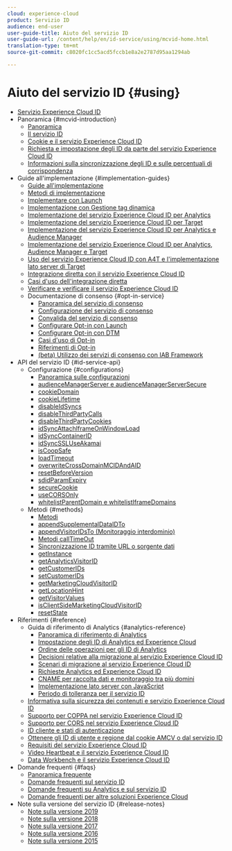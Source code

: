 ```yaml
---
cloud: experience-cloud
product: Servizio ID
audience: end-user
user-guide-title: Aiuto del servizio ID
user-guide-url: /content/help/en/id-service/using/mcvid-home.html
translation-type: tm+mt
source-git-commit: c8020fc1cc5acd5fccb1e8a2e2787d95aa1294ab

---
```



# Aiuto del servizio ID {#using}

+ [Servizio Experience Cloud ID](mcvid-home.md)
+ Panoramica {#mcvid-introduction}
   + [Panoramica](mcvid-introduction/mcvid-overview.md)
   + [Il servizio ID](mcvid-introduction/mcvid-about-id-service.md)
   + [Cookie e il servizio Experience Cloud ID](mcvid-introduction/mcvid-cookies.md)
   + [Richiesta e impostazione degli ID da parte del servizio Experience Cloud ID](mcvid-introduction/mcvid-id-request.md)
   + [Informazioni sulla sincronizzazione degli ID e sulle percentuali di corrispondenza](mcvid-introduction/mcvid-match-rates.md)
+ Guide all&#39;implementazione {#implementation-guides}
   + [Guide all&#39;implementazione](mcvid-implementation-guides/mcvid-implementation-guides.md)
   + [Metodi di implementazione](mcvid-implementation-guides/mcvid-implementation-methods.md)
   + [Implementare con Launch](mcvid-implementation-guides/ecid-implement-with-launch.md)
   + [Implementazione con Gestione tag dinamica](mcvid-implementation-guides/mcvid-standard.md)
   + [Implementazione del servizio Experience Cloud ID per Analytics](mcvid-implementation-guides/mcvid-setup-analytics.md)
   + [Implementazione del servizio Experience Cloud ID per Target](mcvid-implementation-guides/mcvid-setup-target.md)
   + [Implementazione del servizio Experience Cloud ID per Analytics e Audience Manager](mcvid-implementation-guides/mcvid-setup-aam-analytics.md)
   + [Implementazione del servizio Experience Cloud ID per Analytics, Audience Manager e Target](mcvid-implementation-guides/mcvid-setup-aam-analytics-target.md)
   + [Uso del servizio Experience Cloud ID con A4T e l&#39;implementazione lato server di Target](mcvid-implementation-guides/ecid-a4t-target.md)
   + [Integrazione diretta con il servizio Experience Cloud ID](mcvid-implementation-guides/mcvid-direct-integration.md)
   + [Casi d&#39;uso dell&#39;integrazione diretta](mcvid-implementation-guides/mcvid-direct-integration-examples.md)
   + [Verificare e verificare il servizio Experience Cloud ID](mcvid-implementation-guides/mcvid-test-verify.md)
   + Documentazione di consenso {#opt-in-service}
      + [Panoramica del servizio di consenso](mcvid-implementation-guides/opt-in-service/mcvid-optin-overview.md)
      + [Configurazione del servizio di consenso](mcvid-implementation-guides/opt-in-service/getting-started.md)
      + [Convalida del servizio di consenso](mcvid-implementation-guides/opt-in-service/testing-optin-and-iab-plugin.md)
      + [Configurare Opt-in con Launch](mcvid-implementation-guides/opt-in-service/launch.md)
      + [Configurare Opt-in con DTM](mcvid-implementation-guides/opt-in-service/optin-dtm.md)
      + [Casi d&#39;uso di Opt-in](mcvid-implementation-guides/opt-in-service/use-cases.md)
      + [Riferimenti di Opt-in](mcvid-implementation-guides/opt-in-service/api.md)
      + [(beta) Utilizzo dei servizi di consenso con IAB Framework](mcvid-implementation-guides/opt-in-service/iab.md)
+ API del servizio ID {#id-service-api}
   + Configurazione {#configurations}
      + [Panoramica sulle configurazioni](mcvid-library/mcvid-function-vars/mcvid-function-vars.md)
      + [audienceManagerServer e audienceManagerServerSecure](mcvid-library/mcvid-function-vars/mcvid-subdomain-config.md)
      + [cookieDomain](mcvid-library/mcvid-function-vars/mcvid-cookiedomain.md)
      + [cookieLifetime](mcvid-library/mcvid-function-vars/mcvid-cookielifetime.md)
      + [disableIdSyncs](mcvid-library/mcvid-function-vars/mcvid-disableidsync.md)
      + [disableThirdPartyCalls](mcvid-library/mcvid-function-vars/mcvid-disablethirdpartycalls.md)
      + [disableThirdPartyCookies](mcvid-library/mcvid-function-vars/mcvid-disable-cookies.md)
      + [idSyncAttachIframeOnWindowLoad](mcvid-library/mcvid-function-vars/mcvid-idsyncattachiframeonwindowload.md)
      + [idSyncContainerID](mcvid-library/mcvid-function-vars/mcvid-idsyncontainerid.md)
      + [idSyncSSLUseAkamai](mcvid-library/mcvid-function-vars/mcvid-idsyncssluseakamai.md)
      + [isCoopSafe](mcvid-library/mcvid-function-vars/mcvid-coopsafe.md)
      + [loadTimeout](mcvid-library/mcvid-function-vars/mcvid-loadtimeout.md)
      + [overwriteCrossDomainMCIDAndAID](mcvid-library/mcvid-function-vars/mcvid-overwrite-visitor-id.md)
      + [resetBeforeVersion](mcvid-library/mcvid-function-vars/mcvid-resetbeforeversion.md)
      + [sdidParamExpiry](mcvid-library/mcvid-function-vars/mcvid-sdidparamexpiry.md)
      + [secureCookie](mcvid-library/mcvid-function-vars/mcvid-securecookie.md)
      + [useCORSOnly](mcvid-library/mcvid-function-vars/mcvid-use-cors-only.md)
      + [whitelistParentDomain e whitelistIframeDomains](mcvid-library/mcvid-function-vars/mcvid-whitelistdomain.md)
   + Metodi {#methods}
      + [Metodi](mcvid-library/mcvid-get-set/mcvid-get-set.md)
      + [appendSupplementalDataIDTo](mcvid-library/mcvid-get-set/mcvid-appendsupplementaldataidto.md)
      + [appendVisitorIDsTo (Monitoraggio interdominio)](mcvid-library/mcvid-get-set/mcvid-appendvisitorid.md)
      + [Metodi callTimeOut](mcvid-library/mcvid-get-set/mcvid-timeout-functions.md)
      + [Sincronizzazione ID tramite URL o sorgente dati](mcvid-library/mcvid-get-set/mcvid-idsync.md)
      + [getInstance](mcvid-library/mcvid-get-set/mcvid-getinstance.md)
      + [getAnalyticsVisitorID](mcvid-library/mcvid-get-set/mcvid-getanalyticsvisitorid.md)
      + [getCustomerIDs](mcvid-library/mcvid-get-set/mcvid-getcustomerids.md)
      + [setCustomerIDs](mcvid-library/mcvid-get-set/mcvid-setcustomerids.md)
      + [getMarketingCloudVisitorID](mcvid-library/mcvid-get-set/mcvid-getmcvid.md)
      + [getLocationHint](mcvid-library/mcvid-get-set/mcvid-getlocationhint.md)
      + [getVisitorValues](mcvid-library/mcvid-get-set/mcvid-getvisitorvalues.md)
      + [isClientSideMarketingCloudVisitorID](mcvid-library/mcvid-get-set/mcvid-client-side-id.md)
      + [resetState](mcvid-library/mcvid-get-set/mcvid-resetstate.md)
+ Riferimenti {#reference}
   + Guida di riferimento di Analytics {#analytics-reference}
      + [Panoramica di riferimento di Analytics](mcvid-reference/mcvid-analytics-reference/mcvid-analytics-reference.md)
      + [Impostazione degli ID di Analytics ed Experience Cloud](mcvid-reference/mcvid-analytics-reference/mcvid-analytics-ids.md)
      + [Ordine delle operazioni per gli ID di Analytics](mcvid-reference/mcvid-analytics-reference/mcvid-analytics-order-of-operations.md)
      + [Decisioni relative alla migrazione al servizio Experience Cloud ID](mcvid-reference/mcvid-analytics-reference/mcvid-migration-decisions.md)
      + [Scenari di migrazione al servizio Experience Cloud ID](mcvid-reference/mcvid-analytics-reference/mcvid-migration-scenarios.md)
      + [Richieste Analytics ed Experience Cloud ID](mcvid-reference/mcvid-analytics-reference/mcvid-legacy-analytics.md)
      + [CNAME per raccolta dati e monitoraggio tra più domini](mcvid-reference/mcvid-analytics-reference/mcvid-cname.md)
      + [Implementazione lato server con JavaScript](mcvid-reference/mcvid-analytics-reference/mcvid-server-side.md)
      + [Periodo di tolleranza per il servizio ID](mcvid-reference/mcvid-analytics-reference/mcvid-grace-period.md)   
   + [Informativa sulla sicurezza dei contenuti e servizio Experience Cloud ID](mcvid-reference/mcvid-csp.md)
   + [Supporto per COPPA nel servizio Experience Cloud ID](mcvid-reference/mcvid-coppa.md)
   + [Supporto per CORS nel servizio Experience Cloud ID](mcvid-reference/mcvid-cors.md)
   + [ID cliente e stati di autenticazione](mcvid-reference/mcvid-authenticated-state.md)
   + [Ottenere gli ID di utente e regione dal cookie AMCV o dal servizio ID](mcvid-reference/mcvid-regions.md)
   + [Requisiti del servizio Experience Cloud ID](mcvid-reference/mcvid-requirements.md)
   + [Video Heartbeat e il servizio Experience Cloud ID](mcvid-reference/mcvid-heartbeat.md)
   + [Data Workbench e il servizio Experience Cloud ID](mcvid-reference/mcvid-dwb.md)
+ Domande frequenti {#faqs}
   + [Panoramica frequente](mcvid-faq-intro/mcvid-faq-intro.md)
   + [Domande frequenti sul servizio ID](mcvid-faq-intro/mcvid-faq.md)
   + [Domande frequenti su Analytics e sul servizio ID](mcvid-faq-intro/mcvid-analytics-faq.md)
   + [Domande frequenti per altre soluzioni Experience Cloud](mcvid-faq-intro/mcvid-other-faq.md)
+ Note sulla versione del servizio ID {#release-notes}
   + [Note sulla versione 2019](mcvid-release-notes/mcvid-release-notes.md)
   + [Note sulla versione 2018](mcvid-release-notes/mcvid-notes-2018.md)
   + [Note sulla versione 2017](mcvid-release-notes/mcvid-notes-2017.md)
   + [Note sulla versione 2016](mcvid-release-notes/mcvid-notes-2016.md)
   + [Note sulla versione 2015](mcvid-release-notes/mcvid-notes-2015.md)

